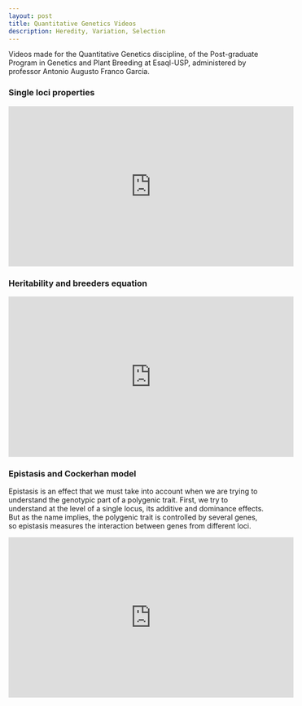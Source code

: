 ```yaml
---
layout: post
title: Quantitative Genetics Videos
description: Heredity, Variation, Selection
---
```


Videos made for the Quantitative Genetics discipline, of the Post-graduate Program in Genetics and Plant Breeding at Esaql-USP, administered by professor Antonio Augusto Franco Garcia.

### Single loci properties
<div class="video-container">
<iframe width="560" height="315" src="https://www.youtube.com/embed/pI2o08MiDCo" title="YouTube video player" frameborder="0" allow="accelerometer; autoplay; clipboard-write; encrypted-media; gyroscope; picture-in-picture; web-share" allowfullscreen></iframe>
</div>

### Heritability and breeders equation
<div class="video-container">
<iframe width="560" height="315" src="https://www.youtube.com/embed/Zj6FPBWl_BA" title="YouTube video player" frameborder="0" allow="accelerometer; autoplay; clipboard-write; encrypted-media; gyroscope; picture-in-picture; web-share" allowfullscreen></iframe>
</div>

### Epistasis and Cockerhan model
Epistasis is an effect that we must take into account when we are trying to understand the genotypic part of a polygenic trait. First, we try to understand at the level of a single locus, its additive and dominance effects. But as the name implies, the polygenic trait is controlled by several genes, so epistasis measures the interaction between genes from different loci.

<div class="video-container">
 <iframe width="560" height="315" src="https://www.youtube.com/embed/aJ48J69kcWk" title="YouTube video player" frameborder="0" allow="accelerometer; autoplay; clipboard-write; encrypted-media; gyroscope; picture-in-picture; web-share" allowfullscreen></iframe>
</div>
